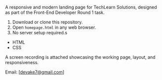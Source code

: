 
A responsive and modern landing page for TechLearn Solutions, designed as part of the Front-End Developer Round 1 task.


1. Download or clone this repository.
2. Open `homepage.html` in any web browser.
3. No server setup required.s


- HTML
- CSS

A screen recording is attached showcasing the working page, layout, and responsiveness.

Email: [devake7@gmail.com]
